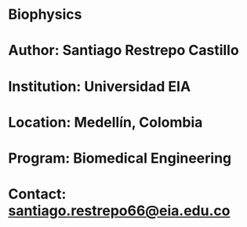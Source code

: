# Biophysics

# Author: Santiago Restrepo Castillo
# Institution: Universidad EIA
# Location: Medellín, Colombia
# Program: Biomedical Engineering

# Contact: santiago.restrepo66@eia.edu.co
